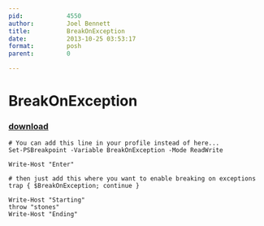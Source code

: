 ```yaml
---
pid:            4550
author:         Joel Bennett
title:          BreakOnException
date:           2013-10-25 03:53:17
format:         posh
parent:         0

---
```


# BreakOnException

### [download](Scripts\4550.ps1)



```posh
# You can add this line in your profile instead of here... 
Set-PSBreakpoint -Variable BreakOnException -Mode ReadWrite

Write-Host "Enter"

# then just add this where you want to enable breaking on exceptions
trap { $BreakOnException; continue }

Write-Host "Starting"
throw "stones"
Write-Host "Ending"
```
